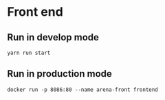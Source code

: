 # Front end

## Run in develop mode
    yarn run start

## Run in production mode
    docker run -p 8086:80 --name arena-front frontend
